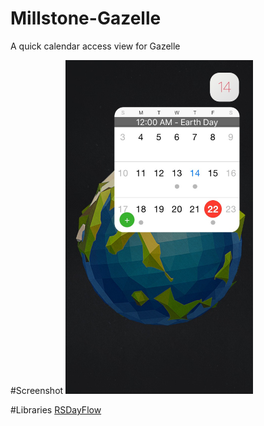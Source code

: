# Millstone-Gazelle
A quick calendar access view for Gazelle

#Screenshot
<img src="https://raw.githubusercontent.com/zachatrocity/Millstone-Gazelle/master/Image.png" alt="Quick Access to the Calendar" width="300px">

#Libraries
[RSDayFlow](https://github.com/ruslanskorb/RSDayFlow)
